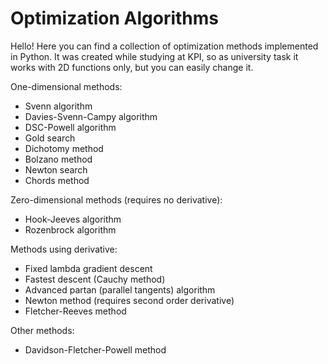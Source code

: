 Optimization Algorithms
===================

Hello!
Here you can find a collection of optimization methods implemented in Python.
It was created while studying at KPI, so as university task it works with 2D functions only, but you can easily change it.

One-dimensional methods:
- Svenn algorithm
- Davies-Svenn-Campy algorithm
- DSC-Powell algorithm
- Gold search
- Dichotomy method
- Bolzano method
- Newton search
- Chords method

Zero-dimensional methods (requires no derivative):
- Hook-Jeeves algorithm
- Rozenbrock algorithm

Methods using derivative:
- Fixed lambda gradient descent
- Fastest descent (Cauchy method)
- Advanced partan (parallel tangents) algorithm
- Newton method (requires second order derivative)
- Fletcher-Reeves method

Other methods:
- Davidson-Fletcher-Powell method
